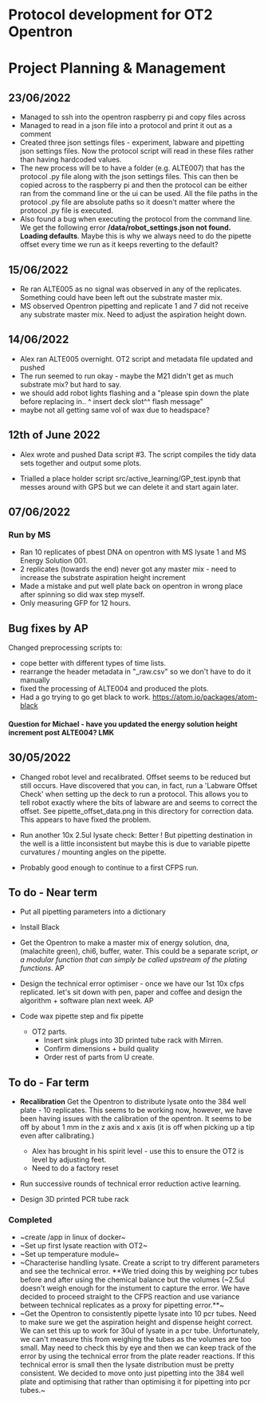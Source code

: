 # Protocol development for OT2 Opentron


# Project Planning & Management


## 23/06/2022

* Managed to ssh into the opentron raspberry pi and copy files across
* Managed to read in a json file into a protocol and print it out as a comment
* Created three json settings files - experiment, labware and pipetting json settings files.
  Now the protocol script will read in these files rather than having hardcoded values.
* The new process will be to have a folder (e.g. ALTE007) that has the protocol .py
  file along with the json settings files. This can then be copied across to the
  raspberry pi and then the protocol can be either ran from the command line or the
  ui can be used. All the file paths in the protocol .py file are absolute paths
  so it doesn't matter where the protocol .py file is executed.
* Also found a bug when executing the protocol from the command line. We get the following error
  **/data/robot_settings.json not found. Loading defaults**.
  Maybe this is why we always need to do the pipette offset every time we run
  as it keeps reverting to the default?

## 15/06/2022

* Re ran ALTE005 as no signal was observed in any of the replicates. Something could have been left out the substrate master mix.
* MS observed Opentron pipetting and replicate 1 and 7 did not receive any substrate master mix. Need to adjust the aspiration height down.

## 14/06/2022

* Alex ran ALTE005 overnight. OT2 script and metadata file updated and pushed
* The run seemed to run okay - maybe the M21 didn't get as much substrate mix? but hard to say.
* we should add robot lights flashing and a "please spin down the plate before replacing in.. ^ insert deck slot^^  flash message"
* maybe not all getting same vol of wax due to headspace?

## 12th of June 2022

* Alex wrote and pushed Data script #3. The script compiles the tidy data sets together and output some plots.

* Trialled a place holder script src/active_learning/GP_test.ipynb that messes around with GPS but we can delete it and start again later.

## 07/06/2022

### Run by MS

* Ran 10 replicates of pbest DNA on opentron with MS lysate 1 and MS Energy Solution 001.
* 2 replicates (towards the end) never got any master mix - need to increase the substrate aspiration height increment
* Made a mistake and put well plate back on opentron in wrong place after spinning so did wax step myself.
* Only measuring GFP for 12 hours.

## Bug fixes by AP
Changed preprocessing scripts to:
* cope better with different types of time lists.
* rearrange the header metadata in "_raw.csv" so we don't have to do it manually
* fixed the processing of ALTE004 and produced the plots.
* Had a go trying to go get black to work. https://atom.io/packages/atom-black

#### Question for Michael - have you updated the energy solution height increment post ALTE004?  LMK

## 30/05/2022

* Changed robot level and recalibrated. Offset seems to be reduced but still occurs. Have discovered that you can, in fact, run a 'Labware Offset Check' when setting up the deck to run a protocol.
This allows you to tell robot exactly where the bits of labware are and seems to correct the offset. See pipette_offset_data.png in this directory for correction data. This appears to have fixed the problem.

* Run another 10x 2.5ul lysate check: Better ! But pipetting destination in the well is a little inconsistent but maybe this is due to variable pipette curvatures / mounting angles on the pipette.

* Probably good enough to continue to a first CFPS run.

## To do  - Near term

* Put all pipetting parameters into a dictionary

* Install Black

* Get the Opentron to make a master mix of energy solution, dna, (malachite green),
chi6, buffer, water. This could be a separate script, *or a modular function that can simply be called upstream of the plating functions*. AP

* Design the technical error optimiser - once we have our 1st 10x cfps replicated. let's sit down with pen, paper and coffee and design the algorithm + software plan next week. AP

* Code wax pipette step and fix pipette
  * OT2 parts.
    * Insert sink plugs into 3D printed tube rack with Mirren.
    * Confirm dimensions + build quality
    * Order rest of parts from U create.

## To do - Far term

* **Recalibration**  Get the Opentron to distribute lysate onto the 384 well plate - 10 replicates.
This seems to be working now, however, we have been having issues with the calibration
of the opentron. It seems to be off by about 1 mm in the z axis and x axis (it
is off when picking up a tip even after calibrating.)
  * Alex has brought in his spirit level - use this to ensure the OT2 is level by adjusting feet.
  * Need to do a factory reset

* Run successive rounds of technical error reduction active learning.

* Design 3D printed PCR tube rack


### Completed

* ~create /app in linux of docker~
* ~Set up first lysate reaction with OT2~
* ~Set up temperature module~
* ~Characterise handling lysate. Create a script to try different parameters
and see the technical error. **We tried doing this by weighing pcr tubes before
and after using the chemical balance but the volumes (~2.5ul doesn't weigh enough
for the instument to capture the error. We have decided to proceed straight to the
CFPS reaction and use variance between technical replicates as a proxy for
pipetting error.**~
* ~Get the Opentron to consistently pipette lysate into 10 pcr tubes. Need to make sure
we get the aspiration height and dispense height correct. We can set this up to work
for 30ul of lysate in a pcr tube. Unfortunately, we can't measure this from weighing
the tubes as the volumes are too small. May need to check this by eye and then we
can keep track of the error by using the technical error from the plate reader reactions.
If this technical error is small then the lysate distribution must be pretty consistent.
We decided to move onto just pipetting into the 384 well plate and optimising that
rather than optimising it for pipetting into pcr tubes.~
